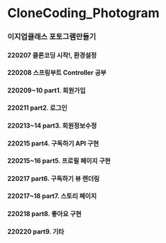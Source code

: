 # CloneCoding_Photogram

### 이지업클래스 포토그램만들기

#### 220207 __클론코딩 시작!, 환경설정__

#### 220208 __스프링부트 Controller 공부__

#### 220209~10 __part1. 회원가입__

#### 220211 __part2. 로그인__

#### 220213~14 __part3. 회원정보수정__

#### 220215 __part4. 구독하기 API 구현__

#### 220215~16 __part5. 프로필 페이지 구현__

#### 220217 __part6. 구독하기 뷰 렌더링__

#### 220217~18 __part7. 스토리 페이지__

#### 220218 __part8. 좋아요 구현__

#### 220220 __part9. 기타__
